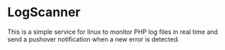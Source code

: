 LogScanner
==========

This is a simple service for linux to monitor PHP log files in real time and send a pushover notification when a new error is detected.
